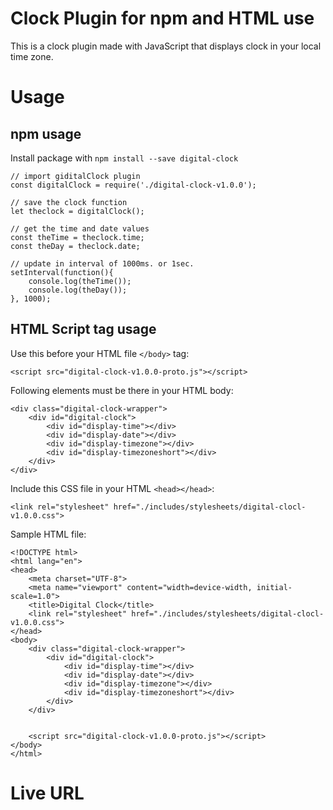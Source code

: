 # Clock Plugin for npm and HTML use
This is a clock plugin made with JavaScript that displays clock in your local time zone.

# Usage

## npm usage
Install package with `npm install --save digital-clock`

```
// import giditalClock plugin
const digitalClock = require('./digital-clock-v1.0.0');

// save the clock function
let theclock = digitalClock();

// get the time and date values
const theTime = theclock.time;
const theDay = theclock.date;

// update in interval of 1000ms. or 1sec.
setInterval(function(){
    console.log(theTime());
    console.log(theDay());
}, 1000);
```
## HTML Script tag usage

Use this before your HTML file `</body>` tag:
```
<script src="digital-clock-v1.0.0-proto.js"></script>
```

Following elements must be there in your HTML body:
```
<div class="digital-clock-wrapper">
    <div id="digital-clock">
        <div id="display-time"></div>
        <div id="display-date"></div>
        <div id="display-timezone"></div>
        <div id="display-timezoneshort"></div>
    </div>
</div>
```

Include this CSS file in your HTML `<head></head>`:
```
<link rel="stylesheet" href="./includes/stylesheets/digital-clocl-v1.0.0.css">
```

Sample HTML file:
```
<!DOCTYPE html>
<html lang="en">
<head>
    <meta charset="UTF-8">
    <meta name="viewport" content="width=device-width, initial-scale=1.0">
    <title>Digital Clock</title>
    <link rel="stylesheet" href="./includes/stylesheets/digital-clocl-v1.0.0.css">
</head>
<body>
    <div class="digital-clock-wrapper">
        <div id="digital-clock">
            <div id="display-time"></div>
            <div id="display-date"></div>
            <div id="display-timezone"></div>
            <div id="display-timezoneshort"></div>
        </div>
    </div>
    

    <script src="digital-clock-v1.0.0-proto.js"></script>
</body>
</html>
```

# Live URL
```

```